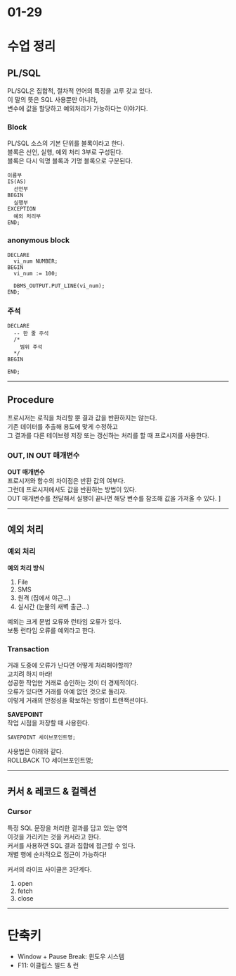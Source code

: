 # 01-29

# 수업 정리

## PL/SQL
PL/SQL은 집합적, 절차적 언어의 특징을 고루 갖고 있다.    
이 말의 뜻은 SQL 사용뿐만 아니라,   
변수에 값을 할당하고 예외처리가 가능하다는 이야기다.   

### Block
PL/SQL 소스의 기본 단위를 블록이라고 한다.   
블록은 선언, 실행, 예외 처리 3부로 구성된다.   
블록은 다시 익명 블록과 기명 블록으로 구분된다.   

~~~
이름부
IS(AS)
  선언부
BEGIN
  실행부
EXCEPTION
  예외 처리부
END;
~~~

### anonymous block

~~~
DECLARE
  vi_num NUMBER;
BEGIN
  vi_num := 100;

  DBMS_OUTPUT.PUT_LINE(vi_num);
END;
~~~

### 주석

~~~
DECLARE
  -- 한 줄 주석
  /*
    범위 주석
  */
BEGIN

END;
~~~

---

## Procedure
프로시저는 로직을 처리할 뿐 결과 값을 반환하지는 않는다.    
기존 데이터를 추출해 용도에 맞게 수정하고   
그 결과를 다른 테이브렝 저장 또는 갱신하는 처리를 할 때 프로시저를 사용한다.    

### OUT, IN OUT 매개변수

**OUT 매개변수**    
프로시저와 함수의 차이점은 반환 값의 여부다.   
그런데 프로시저에서도 값을 반환하는 방법이 있다.   
OUT 매개변수를 전달해서 실행이 끝나면 해당 변수를 참조해 값을 가져올 수 있다.    ]

---

## 예외 처리

### 예외 처리

**예외 처리 방식**
1. File
2. SMS
3. 원격 (집에서 야근...)
4. 실시간 (눈물의 새벽 출근...)

예외는 크게 문법 오류와 런타임 오류가 있다.   
보통 런타임 오류를 예외라고 한다.   

### Transaction
거래 도중에 오류가 난다면 어떻게 처리해야할까?    
고치려 하지 마라!    
성공한 작업만 거래로 승인하는 것이 더 경제적이다.    
오류가 있다면 거래를 아예 없던 것으로 돌리자.    
이렇게 거래의 안정성을 확보하는 방법이 트랜잭션이다.   

**SAVEPOINT**   
작업 시점을 저장할 때 사용한다.    

~~~
SAVEPOINT 세이브포인트명;
~~~
사용법은 아래와 같다.    
ROLLBACK TO 세이브포인트명;    

---

## 커서 & 레코드 & 컬렉션

### Cursor
특정 SQL 문장을 처리한 결과를 담고 있는 영역   
이것을 가리키는 것을 커서라고 한다.    
커서를 사용하면 SQL 결과 집합에 접근할 수 있다.   
개별 행에 순차적으로 접근이 가능하다!   

커서의 라이프 사이클은 3단계다.    

1. open
2. fetch
3. close



---

# 단축키
- Window + Pause Break: 윈도우 시스템
- F11: 이클립스 빌드 & 런